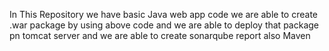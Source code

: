 In This Repository we have basic Java web app code we are able to create .war package by using above code and we are able to deploy that package pn tomcat server and we are able to create sonarqube report also
Maven
